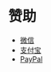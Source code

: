 # 赞助
- [微信](https://github.com/javthon/sponsor/blob/main/wechat.png)
- [支付宝](https://github.com/javthon/sponsor/blob/main/alipay.png)
- [PayPal](https://paypal.me/xxf666)
